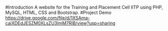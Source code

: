 #Introduction
A website for the Training and Placement Cell IITP using PHP, MySQL, HTML, CSS and Bootstrap.
#Project Demo
https://drive.google.com/file/d/1XSAma-caiXDEdJESZM0XLsZU3ImM7RlB/view?usp=sharing
